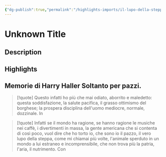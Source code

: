 ```yaml
---
{"dg-publish":true,"permalink":"/highlights-imports/il-lupo-della-steppa/","title":"Unknown Title"}
---
```



# Unknown Title

## Description

## Highlights

## Memorie di Harry Haller Soltanto per pazzi.







> [!quote]
> Questo infatti ho più che mai odiato, aborrito e maledetto: questa soddisfazione, la salute pacifica, il grasso ottimismo del borghese; la prospera disciplina dell'uomo mediocre, normale, dozzinale. In
> 











> [!quote]
> Infatti se il mondo ha ragione, se hanno ragione le musiche nei caffè, i divertimenti in massa, la gente americana che si contenta di così poco, vuol dire che ho torto io, che sono io il pazzo, il vero lupo della steppa, come mi chiamai più volte, l'animale sperduto in un mondo a lui estraneo e incomprensibile, che non trova più la patria, l'aria, il nutrimento. Con
> 




